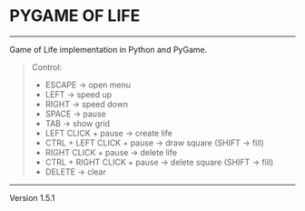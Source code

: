 # PYGAME OF LIFE

<hr>

Game of Life implementation in Python and PyGame.

> Control:
> - ESCAPE -> open menu
> - LEFT -> speed up
> - RIGHT -> speed down
> - SPACE -> pause
> - TAB -> show grid
> - LEFT CLICK + pause -> create life
> - CTRL + LEFT CLICK + pause -> draw square (SHIFT -> fill)
> - RIGHT CLICK + pause -> delete life
> - CTRL + RIGHT CLICK + pause -> delete square (SHIFT -> fill)
> - DELETE -> clear
<hr>

Version 1.5.1
